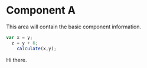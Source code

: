 # Component A

This area will contain the basic component information.

```javascript
var x = y;
  z = y + 6;
    calculate(x,y);
```

Hi there.